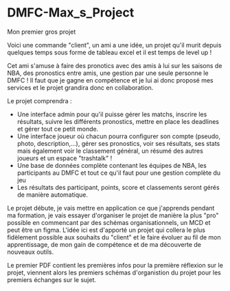 # DMFC-Max_s_Project
Mon premier gros projet

Voici une commande "client", un ami a une idée, un projet qu'il murit depuis quelques temps sous forme de tableau excel et il est temps de level up !

Cet ami s'amuse à faire des pronotics avec des amis à lui sur les saisons de NBA, des pronostics entre amis, une gestion par une seule personne le DMFC !
Il faut que je gagne en compétence et je lui ai donc proposé mes services et le projet grandira donc en collaboration.

Le projet comprendra :
 - Une interface admin pour qu'il puisse gérer les matchs, inscrire les résultats, suivre les différents pronostics, mettre en place les deadlines et gérer tout ce petit monde.
 - Une interface joueur où chacun pourra configurer son compte (pseudo, photo, description,...), gérer ses pronostics, voir ses résultats, ses stats mais également voir le classement général, un résumé des autres joueurs et un espace "trashtalk" !
 - Une base de données complète contenant les équipes de NBA, les participants au DMFC et tout ce qu'il faut pour une gestion complète du jeu
 - Les résultats des participant, points, score et classements seront gérés de manière automatique.

Le projet débute, je vais mettre en application ce que j'apprends pendant ma formation, je vais essayer d'organiser le projet de manière la plus "pro" possible en commencant par des schémas organisationnels, un MCD et peut être un figma.
L'idée ici est d'apporté un projet qui collera le plus fidèlement possible aux souhaits du "client" et le faire évoluer au fil de mon apprentissage, de mon gain de compétence et de ma découverte de nouveaux outils.


Le premier PDF contient les premières infos pour la première réflexion sur le projet, viennent alors les premiers schémas d'organistion du projet pour les premiers échanges sur le sujet.
